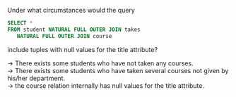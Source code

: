 Under what circumstances would the query

```SQL
SELECT * 
FROM student NATURAL FULL OUTER JOIN takes 
   NATURAL FULL OUTER JOIN course
```
include tuples with null values for the title attribute?

-> There exists some students who have not taken any courses.<br>
-> There exists some students who have taken several courses not given by his/her department.<br>
-> the course relation internally has null values for the title attribute.<br>

